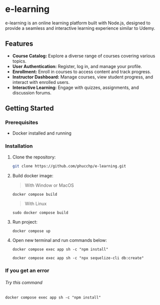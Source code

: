 # e-learning

e-learning is an online learning platform built with Node.js, designed to provide a seamless and interactive learning experience similar to Udemy.

## Features

- **Course Catalog:** Explore a diverse range of courses covering various topics.
- **User Authentication:** Register, log in, and manage your profile.
- **Enrollment:** Enroll in courses to access content and track progress.
- **Instructor Dashboard:** Manage courses, view student progress, and interact with enrolled users.
- **Interactive Learning:** Engage with quizzes, assignments, and discussion forums.

## Getting Started

### Prerequisites

- Docker installed and running

### Installation

1. Clone the repository:

   ```bash
   git clone https://github.com/phucchp/e-learning.git
2. Build docker image:
   >With Window or MacOS
   ```bash
   docker compose build
   ```
   >With Linux
   ```
   sudo docker compose build
   ```
3. Run project:
   ```
   docker compose up
   ```
4. Open new terminal and run commands below:
   ```
   docker compose exec app sh -c "npm install"
   ```
   ```
   docker compose exec app sh -c "npx sequelize-cli db:create"
   ```
### If you get an error
   ###### Try this command
   ```
   docker compose exec app sh -c "npm install"
   ```